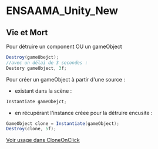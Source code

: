 # ENSAAMA_Unity_New

## Vie et Mort
Pour détruire un component OU un gameObject
```csharp
Destroy(gameObejct);
//avec un délai de 3 secondes :
Destory gameObject, 3f;
```

Pour créer un gameObject à partir d'une source :
- existant dans la scène :
```csharp
Instantiate gameObejct;
```
- en récupérant l'instance créee pour la détruire encusite :
```csharp
GameObject clone = Instantiate(gameObject);
Destroy(clone, 5f);
```

[Voir usage dans CloneOnClick](./Assets/CloneOnClick.cs)

